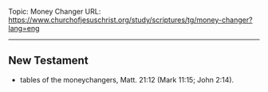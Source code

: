 Topic: Money Changer
URL: https://www.churchofjesuschrist.org/study/scriptures/tg/money-changer?lang=eng

---

## New Testament

- tables of the moneychangers, Matt. 21:12 (Mark 11:15; John 2:14).

